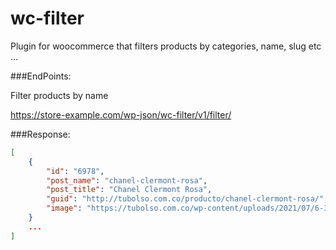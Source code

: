 # wc-filter
Plugin for woocommerce that filters products by categories, name, slug etc ...


###EndPoints:

Filter products by name

https://store-example.com/wp-json/wc-filter/v1/filter/

###Response:

```json
[
    {
        "id": "6978",
        "post_name": "chanel-clermont-rosa",
        "post_title": "Chanel Clermont Rosa",
        "guid": "http://tubolso.com.co/producto/chanel-clermont-rosa/",
        "image": "https://tubolso.com.co/wp-content/uploads/2021/07/6-360x210.jpg"
    }
    ...
]
```